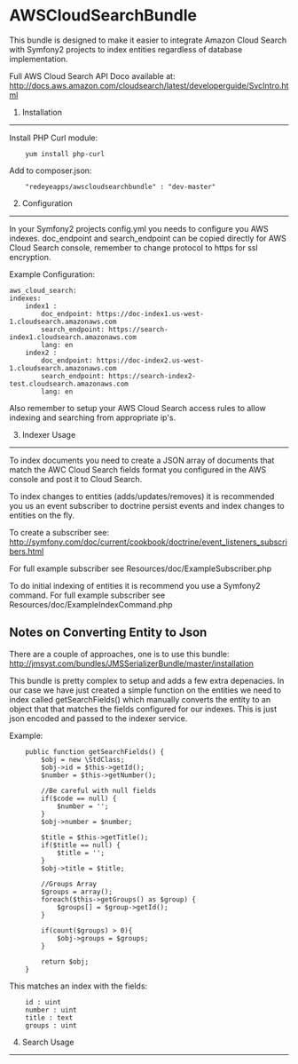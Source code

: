 AWSCloudSearchBundle
====================

This bundle is designed to make it easier to integrate Amazon Cloud Search with Symfony2 projects to index entities regardless of database implementation.

Full AWS Cloud Search API Doco available at:
http://docs.aws.amazon.com/cloudsearch/latest/developerguide/SvcIntro.html

1) Installation
---------------
Install PHP Curl module:

        yum install php-curl

Add to composer.json:

        "redeyeapps/awscloudsearchbundle" : "dev-master"

2) Configuration
---------------
In your Symfony2 projects config.yml you needs to configure you AWS indexes. 
doc_endpoint and search_endpoint can be copied directly for AWS Cloud Search console, remember to change protocol to https for ssl encryption.

Example Configuration:

	aws_cloud_search: 
    indexes: 
        index1 :
            doc_endpoint: https://doc-index1.us-west-1.cloudsearch.amazonaws.com
            search_endpoint: https://search-index1.cloudsearch.amazonaws.com
            lang: en
        index2 :
            doc_endpoint: https://doc-index2.us-west-1.cloudsearch.amazonaws.com
            search_endpoint: https://search-index2-test.cloudsearch.amazonaws.com
            lang: en

Also remember to setup your AWS Cloud Search access rules to allow indexing and searching from appropriate ip's. 

3) Indexer Usage
--------------
To index documents you need to create a JSON array of documents that match the AWC Cloud Search fields format you configured in the AWS console and post it to Cloud Search.

To index changes to entities (adds/updates/removes) it is recommended you us an event subscriber to doctrine persist events and index changes to entities on the fly.

To create a subscriber see:
http://symfony.com/doc/current/cookbook/doctrine/event_listeners_subscribers.html

For full example subscriber see Resources/doc/ExampleSubscriber.php
        
To do initial indexing of entities it is recommend you use a Symfony2 command.
For full example subscriber see Resources/doc/ExampleIndexCommand.php

## Notes on Converting Entity to Json
There are a couple of approaches, one is to use this bundle:
http://jmsyst.com/bundles/JMSSerializerBundle/master/installation

This bundle is pretty complex to setup and adds a few extra depenacies. In our case we have just created a simple function on the entities we need to index called getSearchFields() which manually converts the entity to an object that that matches the fields configured for our indexes. This is just json encoded and passed to the indexer service.

Example:

        public function getSearchFields() {
            $obj = new \StdClass;
            $obj->id = $this->getId();
            $number = $this->getNumber();

            //Be careful with null fields
            if($code == null) {
                $number = '';
            }
            $obj->number = $number;

            $title = $this->getTitle();
            if($title == null) {
                $title = '';
            }
            $obj->title = $title;

            //Groups Array
            $groups = array();
            foreach($this->getGroups() as $group) {
                $groups[] = $group->getId();
            }

            if(count($groups) > 0){
                $obj->groups = $groups;
            }

            return $obj;
        }

This matches an index with the fields:

        id : uint
        number : uint
        title : text
        groups : uint

4) Search Usage
--------------



